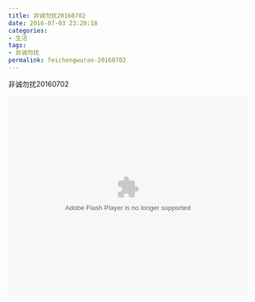 ```yaml
---
title: 非诚勿扰20160702
date: 2016-07-03 23:20:18
categories:
- 生活
tags:
- 非诚勿扰
permalink: feichengwurao-20160702
---
```

非诚勿扰20160702
<!--more-->
<embed src="http://player.youku.com/player.php/sid/XMTYyOTM1NzY3Ng==/v.swf" allowFullScreen="true" quality="high" width="480" height="400" align="middle" allowScriptAccess="always" type="application/x-shockwave-flash"></embed>